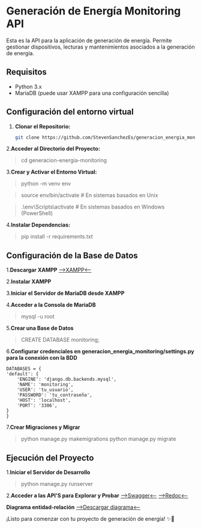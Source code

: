 # Generación de Energía Monitoring API

Esta es la API para la aplicación de generación de energía. Permite gestionar dispositivos, lecturas y mantenimientos asociados a la generación de energía.

## Requisitos

- Python 3.x
- MariaDB (puede usar XAMPP para una configuración sencilla)

## Configuración del entorno virtual

1. **Clonar el Repositorio:**

   ```bash
   git clone https://github.com/StevenSanchezEs/generacion_energia_monitoring.git

2.**Acceder al Directorio del Proyecto:**

> cd generacion-energia-monitoring

3.**Crear y Activar el Entorno Virtual:**

> python -m venv env

> source env/bin/activate      # En sistemas basados en Unix 

> .\env\Scripts\activate       # En sistemas basados en Windows (PowerShell)

4.**Instalar Dependencias:**

> pip install -r requirements.txt

## Configuración de la Base de Datos
1.**Descargar XAMPP**
[-->XAMPP<--](https://www.apachefriends.org/index.html)

2.**Instalar XAMPP**

3.**Iniciar el Servidor de MariaDB desde XAMPP**

4.**Acceder a la Consola de MariaDB**

> mysql -u root

5.**Crear una Base de Datos**

> CREATE DATABASE monitoring;

6.**Configurar credenciales en generacion_energia_monitoring/settings.py para la conexión con la BDD**

    DATABASES = {
    'default': {
        'ENGINE': 'django.db.backends.mysql',
        'NAME': 'monitoring',
        'USER': 'tu_usuario',
        'PASSWORD': 'tu_contraseña',
        'HOST': 'localhost',
        'PORT': '3306',
    }
    }
7.**Crear Migraciones y Migrar**

> python manage.py makemigrations
python manage.py migrate

## Ejecución del Proyecto

1.**Iniciar el Servidor de Desarrollo**

> python manage.py runserver

2.**Acceder a las API'S para Explorar y Probar**
[-->Swagger<--](http://127.0.0.1:8000/api/swagger/)
[-->Redoc<--](http://127.0.0.1:8000/api/redoc/)

**Diagrama entidad-relación**
[-->Descargar diagrama<--](https://1drv.ms/i/s!ArXfZ0krp14qoie0UKHmZdajbxcX?e=g4dGAq)

¡Listo para comenzar con tu proyecto de generación de energía! ✨🚀
